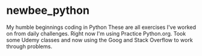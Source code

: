 # newbee_python
My humble beginnings coding in Python
These are all exercises I've worked on from daily challenges. Right now I'm
using Practice Python.org.
Took some Udemy classes and now using the Goog and Stack Overflow to work through problems.

